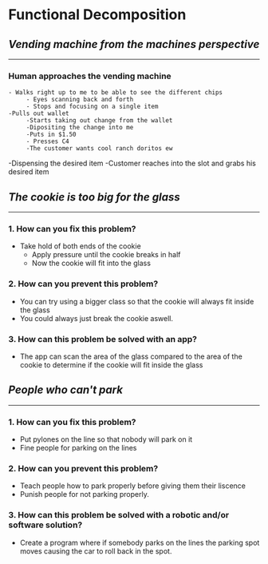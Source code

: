 # Functional Decomposition

## *Vending machine from the machines perspective*
----------------------------------------------------
### Human approaches the vending machine
    - Walks right up to me to be able to see the different chips
         - Eyes scanning back and forth
         - Stops and focusing on a single item
    -Pulls out wallet
         -Starts taking out change from the wallet
         -Dipositing the change into me
         -Puts in $1.50
         - Presses C4
         -The customer wants cool ranch doritos ew
-Dispensing the desired item
         -Customer reaches into the slot and grabs his desired item


## *The cookie is too big for the glass*
-----------------------------------------
### 1. How can you fix this problem?
- Take hold of both ends of the cookie
    - Apply pressure until the cookie breaks in half
    - Now the cookie will fit into the glass
### 2. How can you prevent this problem?
- You can try using a bigger class so that the cookie will always fit inside the glass
- You could always just break the cookie aswell.
### 3. How can this problem be solved with an app?
- The app can scan the area of the glass compared to the area of the cookie to determine if the cookie will fit inside the glass

## *People who can't park*
----------------------------
### 1. How can you fix this problem?
- Put pylones on the line so that nobody will park on it
- Fine people for parking on the lines
### 2. How can you prevent this problem?
- Teach people how to park properly before giving them their liscence
- Punish people for not parking properly.
### 3. How can this problem be solved with a robotic and/or software solution?
- Create a program where if somebody parks on the lines the parking spot moves causing the car to roll back in the spot.
